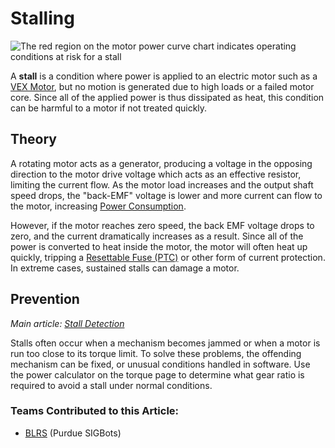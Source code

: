 # Stalling

![ The red region on the motor power curve chart indicates operating conditions at risk for a stall](https://phabricator.purduesigbots.com/file/data/tsefgqqu2epvkwdqao7d/PHID-FILE-76cjkli2c6vu4vjnsmjn/vex_motor_393_curve.png)

A **stall** is a condition where power is applied to an electric motor such as a [VEX Motor](vex/vex-electronics/motors.md), but no motion is generated due to high loads or a failed motor core. Since all of the applied power is thus dissipated as heat, this condition can be harmful to a motor if not treated quickly.

## Theory

A rotating motor acts as a generator, producing a voltage in the opposing direction to the motor drive voltage which acts as an effective resistor, limiting the current flow. As the motor load increases and the output shaft speed drops, the "back-EMF" voltage is lower and more current can flow to the motor, increasing [Power Consumption](power-consumption.md).

However, if the motor reaches zero speed, the back EMF voltage drops to zero, and the current dramatically increases as a result. Since all of the power is converted to heat inside the motor, the motor will often heat up quickly, tripping a [Resettable Fuse \(PTC\)](resettable-fuse-ptc.md) or other form of current protection. In extreme cases, sustained stalls can damage a motor.

## Prevention

_Main article:_ [_Stall Detection_](../software/stall-detection.md)

Stalls often occur when a mechanism becomes jammed or when a motor is run too close to its torque limit. To solve these problems, the offending mechanism can be fixed, or unusual conditions handled in software. Use the power calculator on the torque page to determine what gear ratio is required to avoid a stall under normal conditions.

### Teams Contributed to this Article:

* [BLRS](https://purduesigbots.com/) \(Purdue SIGBots\)

